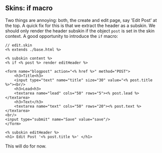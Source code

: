 Skins: if macro
----------------------------
Two things are annoying: both, the create and edit page, say 'Edit Post' at the top. A quick fix for this is that we extract the header as a subskin. We should only render the header subskin if the object `post` is set in the skin context. A good opportunity to introduce the `if` macro:

    // edit.skin
    <% extends ./base.html %>

    <% subskin content %>
    <% if <% post %> render editHeader %>

    <form name="blogpost" action="<% href %>" method="POST">
        <h3>Title<h3>
        <input type="text" name="title" size="30" value="<% post.title %>"><br/>
        <h3>Lead<h3>
        <textarea name="lead" cols="50" rows="5"><% post.lead %></textarea>
        <h3>Text</h3>
        <textarea name="text" cols="50" rows="20"><% post.text %></textarea>
    <br/>
    <input type="submit" name="Save" value="save"/>
    </form>

    <% subskin editHeader %>
    <h1> Edit Post '<% post.title %>' </h1>

This will do for now.


